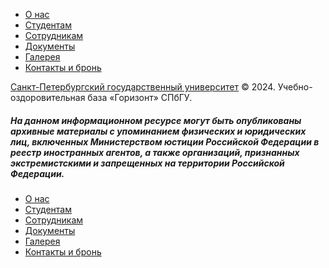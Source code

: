 [ ](<https://horizont.spbu.ru>)

[](</login>) [](<https://vk.com/spb1724>)[](<https://t.me/spbuniversity>)

  * [О нас](</>)
  * [Студентам](</studentam.html>)
  * [Сотрудникам](</sotrudnikam.html>)
  * [Документы](</dokumentatsiya.html>)
  * [Галерея](</galereya.html>)
  * [Контакты и бронь](</contacts.html>)



[ ](<https://horizont.spbu.ru>)

[Санкт\-Петербургский государственный университет](<http://spbu.ru/> "Санкт-Петербургский государственный университет") © 2024. Учебно\-оздоровительная база «Горизонт» СПбГУ.

##### На данном информационном ресурсе могут быть опубликованы архивные материалы с упоминанием физических и юридических лиц, включенных Министерством юстиции Российской Федерации в реестр иностранных агентов, а также организаций, признанных экстремистскими и запрещенных на территории Российской Федерации.

  * [О нас](</>)
  * [Студентам](</studentam.html>)
  * [Сотрудникам](</sotrudnikam.html>)
  * [Документы](</dokumentatsiya.html>)
  * [Галерея](</galereya.html>)
  * [Контакты и бронь](</contacts.html>)


